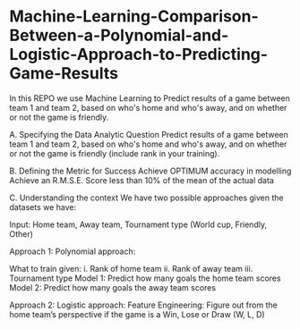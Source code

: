 # Machine-Learning-Comparison-Between-a-Polynomial-and-Logistic-Approach-to-Predicting-Game-Results
In this REPO we use Machine Learning to Predict results of a game between team 1 and team 2, based on who's home and who's away, and on whether or not the game is friendly.

A. Specifying the Data Analytic Question
Predict results of a game between team 1 and team 2, based on who's home and who's away, and on whether or not the game is friendly (include rank in your training).

B. Defining the Metric for Success
Achieve OPTIMUM accuracy in modelling
Achieve an R.M.S.E. Score less than 10% of the mean of the actual data

C. Understanding the context
We have two possible approaches given the datasets we have:

  Input: Home team, Away team, Tournament type (World cup, Friendly, Other)

Approach 1: Polynomial approach:

  What to train given:
  i. Rank of home team 
  ii. Rank of away team 
  iii. Tournament type 
Model 1: Predict how many goals the home team scores
Model 2: Predict how many goals the away team scores

Approach 2: Logistic approach:
  Feature Engineering: 
  Figure out from the home team’s perspective if the game is a Win, Lose or Draw (W, L, D)
